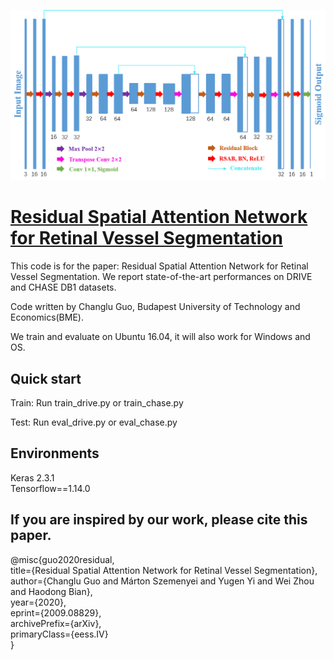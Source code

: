 ![RSAN](1.png?raw=true "RSAN")
# [Residual Spatial Attention Network for Retinal Vessel Segmentation](https://arxiv.org/abs/2009.08829)
This code is for the paper: Residual Spatial Attention Network for Retinal Vessel Segmentation. We report state-of-the-art performances on DRIVE and CHASE DB1 datasets.

Code written by Changlu Guo, Budapest University of Technology and Economics(BME).


We train and evaluate on Ubuntu 16.04, it will also work for Windows and OS.

## Quick start 

Train:
Run train_drive.py or train_chase.py

Test:
Run eval_drive.py or eval_chase.py


## Environments
Keras 2.3.1  <br>
Tensorflow==1.14.0 <br>


## If you are inspired by our work, please cite this paper.

@misc{guo2020residual, <br>
    title={Residual Spatial Attention Network for Retinal Vessel Segmentation}, <br>
    author={Changlu Guo and Márton Szemenyei and Yugen Yi and Wei Zhou and Haodong Bian}, <br>
    year={2020}, <br>
    eprint={2009.08829}, <br>
    archivePrefix={arXiv}, <br>
    primaryClass={eess.IV} <br>
}


